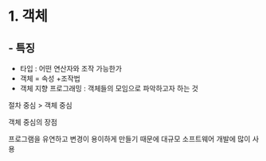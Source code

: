 # 1. 객체



## -  특징

- 타입 : 어떤 연산자와 조작 가능한가
- 객체 = 속성 +조작법
- 객체 지향 프로그래밍 : 객체들의 모임으로 파악하고자 하는 것

절차 중심 > 객체 중심

객체 중심의 장점

프로그램을 유연하고 변경이 용이하게 만들기 때문에 대규모 소프트웨어 개발에 많이 사용

